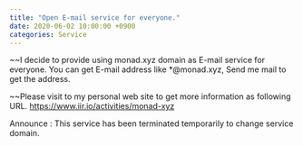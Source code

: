 ```yaml
---
title: "Open E-mail service for everyone."
date: 2020-06-02 10:00:00 +0900
categories: Service
---
```

~~I decide to provide using monad.xyz domain as E-mail service for everyone.
You can get E-mail address like *@monad.xyz, Send me mail to get the address.

~~Please visit to my personal web site to get more information as following URL.
<https://www.iir.io/activities/monad-xyz>

Announce : This service has been terminated temporarily to change service domain.
